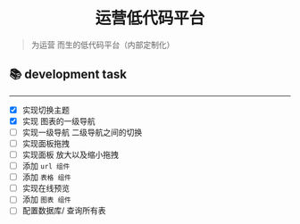 <div><h1 align="center">运营低代码平台</h1></div>

> 为运营 而生的低代码平台（内部定制化）

## 📚 development task

<hr />

- [x] 实现切换主题
- [x] 实现 图表的一级导航
- [ ] 实现一级导航 二级导航之间的切换
- [ ] 实现面板拖拽
- [ ] 实现面板 放大以及缩小拖拽
- [ ] 添加 `url 组件`
- [ ] 添加 `表格 组件`
- [ ] 实现在线预览
- [ ] 添加 `图表 组件`
- [ ] 配置数据库/ 查询所有表
